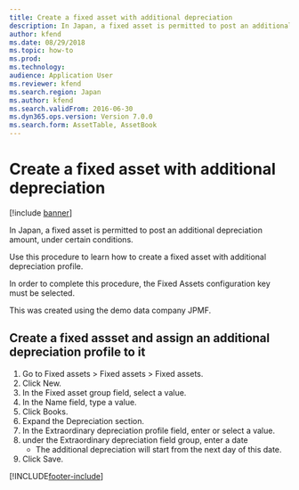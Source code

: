 ```yaml
---
title: Create a fixed asset with additional depreciation
description: In Japan, a fixed asset is permitted to post an additional depreciation amount, under certain conditions.
author: kfend
ms.date: 08/29/2018
ms.topic: how-to
ms.prod: 
ms.technology: 
audience: Application User
ms.reviewer: kfend
ms.search.region: Japan
ms.author: kfend
ms.search.validFrom: 2016-06-30
ms.dyn365.ops.version: Version 7.0.0
ms.search.form: AssetTable, AssetBook
---
```

# Create a fixed asset with additional depreciation

[!include [banner](../../includes/banner.md)]

In Japan, a fixed asset is permitted to post an additional depreciation amount, under certain conditions. 



Use this procedure to learn how to create a fixed asset with additional depreciation profile.



In order to complete this procedure, the Fixed Assets configuration key must be selected.



This was created using the demo data company JPMF.


## Create a fixed assset and assign an additional depreciation profile to it
1. Go to Fixed assets > Fixed assets > Fixed assets.
2. Click New.
3. In the Fixed asset group field, select a value.
4. In the Name field, type a value.
5. Click Books.
6. Expand the Depreciation section.
7. In the Extraordinary depreciation profile field, enter or select a value.
8. under the Extraordinary depreciation field group, enter a date
    * The additional depreciation will start from the next day of this date.  
9. Click Save.



[!INCLUDE[footer-include](../../../includes/footer-banner.md)]
